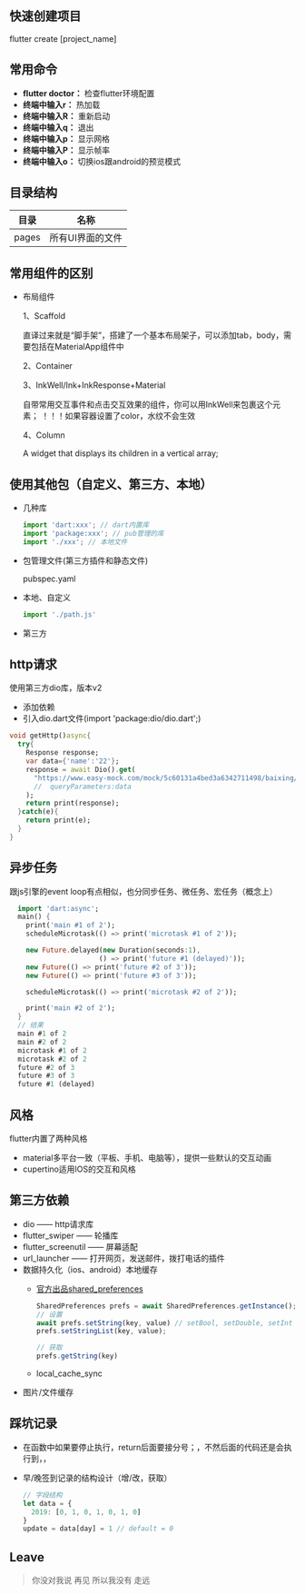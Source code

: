 ## 快速创建项目

  flutter create [project_name]

## 常用命令

  - **flutter doctor：** 检查flutter环境配置
  - **终端中输入r：** 热加载
  - **终端中输入R：** 重新启动
  - **终端中输入q：** 退出
  - **终端中输入p：** 显示网格
  - **终端中输入P：** 显示帧率
  - **终端中输入o：** 切换ios跟android的预览模式

## 目录结构
  |目录|名称|
  |----------|----------|
  |pages|所有UI界面的文件|

## 常用组件的区别

  - 布局组件
    
    1、Scaffold

      直译过来就是“脚手架”，搭建了一个基本布局架子，可以添加tab，body，需要包括在MaterialApp组件中
      
    2、Container


    3、InkWell/Ink+InkResponse+Material

      自带常用交互事件和点击交互效果的组件，你可以用InkWell来包裹这个元素；
      ！！！如果容器设置了color，水纹不会生效

    4、Column

      A widget that displays its children in a vertical array;

## 使用其他包（自定义、第三方、本地）

  - 几种库

    ```js
    import 'dart:xxx'; // dart内置库
    import 'package:xxx'; // pub管理的库
    import './xxx'; // 本地文件
    ```

  - 包管理文件(第三方插件和静态文件)

    pubspec.yaml

  - 本地、自定义

    ```js
    import './path.js'
    ```
  
  - 第三方

## http请求

  使用第三方dio库，版本v2
  - 添加依赖
  - 引入dio.dart文件(import 'package:dio/dio.dart';)

  ```dart
  void getHttp()async{
    try{
      Response response;
      var data={'name':'22'};
      response = await Dio().get(
        "https://www.easy-mock.com/mock/5c60131a4bed3a6342711498/baixing/dabaojian?name=123",
        //  queryParameters:data
      );
      return print(response);
    }catch(e){
      return print(e);
    }
  }
  ```

## 异步任务

  跟js引擎的event loop有点相似，也分同步任务、微任务、宏任务（概念上）

  ```dart
    import 'dart:async';
    main() {
      print('main #1 of 2');
      scheduleMicrotask(() => print('microtask #1 of 2'));

      new Future.delayed(new Duration(seconds:1),
                        () => print('future #1 (delayed)'));
      new Future(() => print('future #2 of 3'));
      new Future(() => print('future #3 of 3'));

      scheduleMicrotask(() => print('microtask #2 of 2'));

      print('main #2 of 2');
    }
    // 结果
    main #1 of 2
    main #2 of 2
    microtask #1 of 2
    microtask #2 of 2
    future #2 of 3
    future #3 of 3
    future #1 (delayed)
  ```

## 风格

  flutter内置了两种风格

  - material多平台一致（平板、手机、电脑等），提供一些默认的交互动画
  - cupertino适用IOS的交互和风格

## 第三方依赖

  - dio —— http请求库
  - flutter_swiper —— 轮播库
  - flutter_screenutil —— 屏幕适配
  - url_launcher —— 打开网页，发送邮件，拨打电话的插件
  - 数据持久化（ios、android）本地缓存
    - [官方出品shared_preferences](https://pub.dev/packages/shared_preferences)

      ```js
      SharedPreferences prefs = await SharedPreferences.getInstance();
      // 设置
      await prefs.setString(key, value) // setBool, setDouble, setInt
      prefs.setStringList(key, value);

      // 获取
      prefs.getString(key)
      ```

    - local_cache_sync
  - 图片/文件缓存

## 踩坑记录

  - 在函数中如果要停止执行，return后面要接分号；，不然后面的代码还是会执行到，，
  - 早/晚签到记录的结构设计（增/改，获取）

    ```js
    // 字段结构
    let data = {
      2019: [0, 1, 0, 1, 0, 1, 0]
    }
    update = data[day] = 1 // default = 0
    ```

## Leave
  > 你没对我说 再见
  > 所以我没有 走远 
  
